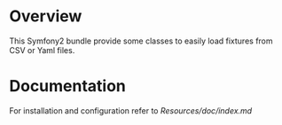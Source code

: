 Overview
========

This Symfony2 bundle provide some classes to easily load fixtures from CSV or Yaml files.


Documentation
=============

For installation and configuration refer to *Resources/doc/index.md*